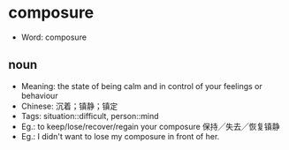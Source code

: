 # composure

- Word: composure

## noun

- Meaning: the state of being calm and in control of your feelings or behaviour
- Chinese: 沉着；镇静；镇定
- Tags: situation::difficult, person::mind
- Eg.: to keep/lose/recover/regain your composure 保持╱失去╱恢复镇静
- Eg.: I didn't want to lose my composure in front of her.


